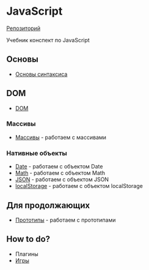 # JavaScript
[Репозиторий](https://github.com/damir-art/javascript)

Учебник конспект по JavaScript

## Основы
* [Основы синтаксиса](https://damir-art.github.io/javascript/10-osnovy/)

## DOM
* [DOM](https://damir-art.github.io/javascript/dom/)

### Массивы
* [Массивы](https://damir-art.github.io/javascript/array/) - работаем с массивами

### Нативные объекты
* [Date](https://damir-art.github.io/javascript/date/) - работаем с объектом Date
* [Math](https://damir-art.github.io/javascript/math/) - работаем с объектом Math
* [JSON](https://damir-art.github.io/javascript/json/) - работаем с объектом JSON
* [localStorage](https://damir-art.github.io/javascript/localstorage/) - работаем с объектом localStorage

## Для продолжающих
* [Прототипы](https://damir-art.github.io/javascript/prototype/) - работаем с прототипами

## How to do?
* Плагины
* [Игры](https://damir-art.github.io/javascript/games/)
